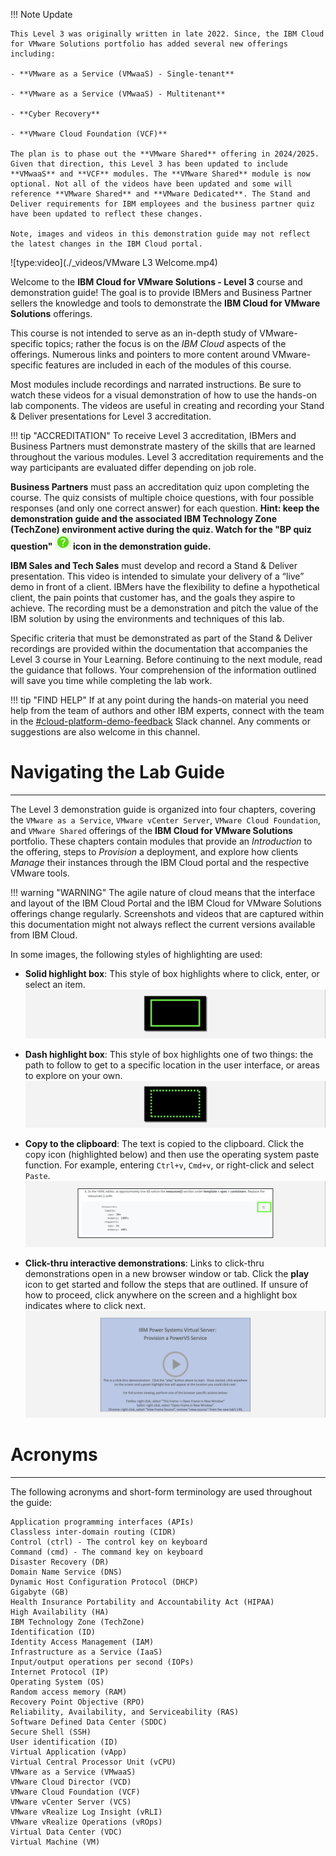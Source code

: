 !!! Note Update

    This Level 3 was originally written in late 2022. Since, the IBM Cloud for VMware Solutions portfolio has added several new offerings including:

    - **VMware as a Service (VMwaaS) - Single-tenant**
    
    - **VMware as a Service (VMwaaS) - Multitenant**
   
    - **Cyber Recovery**
    
    - **VMware Cloud Foundation (VCF)**
  
    The plan is to phase out the **VMware Shared** offering in 2024/2025. Given that direction, this Level 3 has been updated to include  **VMwaaS** and **VCF** modules. The **VMware Shared** module is now optional. Not all of the videos have been updated and some will reference **VMware Shared** and **VMware Dedicated**. The Stand and Deliver requirements for IBM employees and the business partner quiz have been updated to reflect these changes. 
    
    Note, images and videos in this demonstration guide may not reflect the latest changes in the IBM Cloud portal.

![type:video](./_videos/VMware L3 Welcome.mp4)

Welcome to the **IBM Cloud for VMware Solutions - Level 3** course and demonstration guide! The goal is to provide IBMers and Business Partner sellers the knowledge and tools to demonstrate the **IBM Cloud for VMware Solutions** offerings.

 This course is not intended to serve as an in-depth study of VMware-specific topics; rather the focus is on the *IBM Cloud* aspects of the offerings. Numerous links and pointers to more content around VMware-specific features are included in each of the modules of this course.

Most modules include recordings and narrated instructions. Be sure to watch these videos for a visual demonstration of how to use the hands-on lab components. The videos are useful in creating and recording your Stand & Deliver presentations for Level 3 accreditation.

!!! tip "ACCREDITATION"
    To receive Level 3 accreditation, IBMers and Business Partners must demonstrate mastery of the skills that are learned throughout the various modules. Level 3 accreditation requirements and the way participants are evaluated differ depending on job role.

**Business Partners** must pass an accreditation quiz upon completing the course. The quiz consists of multiple choice questions, with four possible responses (and only one correct answer) for each question. **Hint: keep the demonstration guide and the associated IBM Technology Zone (TechZone) environment active during the quiz. Watch for the "BP quiz question" ![](_attachments/questionICON.png) icon in the demonstration guide.**

**IBM Sales and Tech Sales** must develop and record a Stand & Deliver presentation. This video is intended to simulate your delivery of a “live” demo in front of a client. IBMers have the flexibility to define a hypothetical client, the pain points that customer has, and the goals they aspire to achieve. The recording must be a demonstration and pitch the value of the IBM solution by using the environments and techniques of this lab.

Specific criteria that must be demonstrated as part of the Stand & Deliver recordings are provided within the documentation that accompanies the Level 3 course in Your Learning. Before continuing to the next module, read the guidance that follows. Your comprehension of the information outlined will save you time while completing the lab work.

!!! tip "FIND HELP"
    If at any point during the hands-on material you need help from the team of authors and other IBM experts, connect with the team in the <a href="https://ibm.enterprise.slack.com/archives/C03PQ47KRQE" target="_blank">#cloud-platform-demo-feedback</a> Slack channel. Any comments or suggestions are also welcome in this channel.

#
# Navigating the Lab Guide
-----------------------------

The Level 3 demonstration guide is organized into four chapters, covering the ```VMware as a Service```, ```VMware vCenter Server```, ```VMware Cloud Foundation```, and ```VMware Shared``` offerings of the **IBM Cloud for VMware Solutions** portfolio. These chapters contain modules that provide an *Introduction* to the offering, steps to *Provision* a deployment, and explore how clients *Manage* their instances through the IBM Cloud portal and the respective VMware tools.

!!! warning "WARNING"
    The agile nature of cloud means that the interface and layout of the IBM Cloud Portal and the IBM Cloud for VMware Solutions offerings change regularly. Screenshots and videos that are captured within this documentation might not always reflect the current versions available from IBM Cloud.

In some images, the following styles of highlighting are used:

- **Solid highlight box**: This style of box highlights where to click, enter, or select an item.
![](_attachments/welcome-1.png)

- **Dash highlight box**: This style of box highlights one of two things: the path to follow to get to a specific location in the user interface, or areas to explore on your own.
![](_attachments/welcome-2.png)

- **Copy to the clipboard**: The text is copied to the clipboard. Click the copy icon (highlighted below) and then use the operating system paste function. For example, entering ```Ctrl+v```, ```Cmd+v```, or right-click and select ```Paste```.
![](_attachments/welcome-3.png)

- **Click-thru interactive demonstrations**: Links to click-thru demonstrations open in a new browser window or tab. Click the **play** icon to get started and follow the steps that are outlined. If unsure of how to proceed, click anywhere on the screen and a highlight box indicates where to click next.
![](_attachments/welcome-4.png)

# Acronyms
-----------------------------

The following acronyms and short-form terminology are used throughout the guide:
```
Application programming interfaces (APIs)
Classless inter-domain routing (CIDR)
Control (ctrl) - The control key on keyboard
Command (cmd) - The command key on keyboard
Disaster Recovery (DR)
Domain Name Service (DNS)
Dynamic Host Configuration Protocol (DHCP)
Gigabyte (GB)
Health Insurance Portability and Accountability Act (HIPAA)
High Availability (HA)
IBM Technology Zone (TechZone)
Identification (ID)
Identity Access Management (IAM)
Infrastructure as a Service (IaaS)
Input/output operations per second (IOPs)
Internet Protocol (IP)
Operating System (OS)
Random access memory (RAM)
Recovery Point Objective (RPO)
Reliability, Availability, and Serviceability (RAS)
Software Defined Data Center (SDDC)
Secure Shell (SSH)
User identification (ID)
Virtual Application (vApp)
Virtual Central Processor Unit (vCPU)
VMware as a Service (VMwaaS)
VMware Cloud Director (VCD)
VMware Cloud Foundation (VCF)
VMware vCenter Server (VCS)
VMware vRealize Log Insight (vRLI)
VMware vRealize Operations (vROps)
Virtual Data Center (VDC)
Virtual Machine (VM)
```
